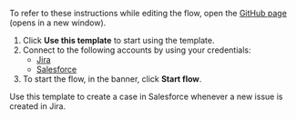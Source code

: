 To refer to these instructions while editing the flow, open the [GitHub page](https://github.com/ot4i/app-connect-templates/tree/main/resources/markdown/Create%20a%20case%20in%20Salesforce%20whenever%20a%20new%20issue%20is%20created%20in%20Jira_instructions.md) (opens in a new window).

1. Click **Use this template** to start using the template.
2. Connect to the following accounts by using your credentials:
   - [Jira](https://ibm.biz/ach2jira) 
   - [Salesforce](https://ibm.biz/ach2salesforce)
3. To start the flow, in the banner, click **Start flow**.

Use this template to create a case in Salesforce whenever a new issue is created in Jira.




